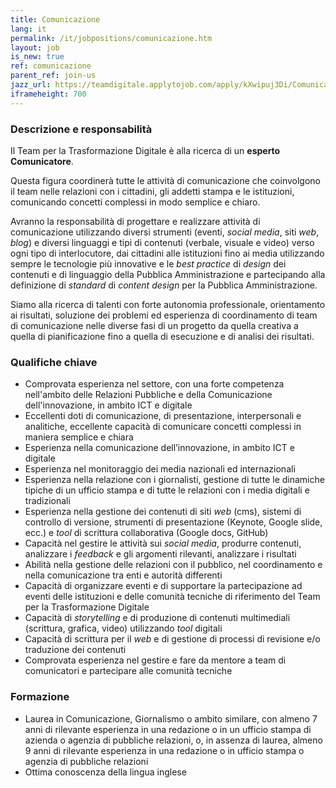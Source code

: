 ```yaml
---
title: Comunicazione
lang: it
permalink: /it/jobpositions/comunicazione.htm
layout: job
is_new: true
ref: comunicazione
parent_ref: join-us
jazz_url: https://teamdigitale.applytojob.com/apply/kXwipuj3Di/Comunicazione
iframeheight: 700
---
```


### Descrizione e responsabilità
Il Team per la Trasformazione Digitale è alla ricerca di un **esperto Comunicatore**.

Questa figura coordinerà tutte le attività di comunicazione che coinvolgono il team nelle relazioni con i cittadini, gli addetti stampa e le istituzioni, comunicando concetti complessi in modo semplice e chiaro.

Avranno la responsabilità di progettare e realizzare attività di comunicazione utilizzando diversi strumenti (eventi, *social media*, siti *web*, *blog*) e diversi linguaggi e tipi di contenuti (verbale, visuale e video) verso ogni tipo di interlocutore, dai cittadini alle istituzioni fino ai media utilizzando sempre le tecnologie più innovative e le *best practice* di *design* dei contenuti e di linguaggio della Pubblica Amministrazione e partecipando alla definizione di *standard* di *content design* per la Pubblica Amministrazione.
 
Siamo alla ricerca di talenti con forte autonomia professionale, orientamento ai risultati, soluzione dei problemi ed esperienza di coordinamento di team di comunicazione nelle diverse fasi di un progetto da quella creativa a quella di pianificazione fino a quella di esecuzione e di analisi dei risultati.


### Qualifiche chiave
- Comprovata esperienza nel settore, con una forte competenza nell'ambito delle Relazioni Pubbliche e della Comunicazione dell'innovazione, in ambito ICT e digitale
- Eccellenti doti di comunicazione, di presentazione, interpersonali e analitiche, eccellente capacità di comunicare concetti complessi in maniera semplice e chiara
- Esperienza nella comunicazione dell’innovazione, in ambito ICT e digitale
- Esperienza nel monitoraggio dei media nazionali ed internazionali
- Esperienza nella relazione con i giornalisti, gestione di tutte le dinamiche tipiche di un ufficio stampa e di tutte le relazioni con i media digitali e tradizionali
- Esperienza nella gestione dei contenuti di siti *web* (cms), sistemi di controllo di versione, strumenti di presentazione (Keynote, Google slide, ecc.) e *tool* di scrittura collaborativa (Google docs, GitHub)
- Capacità nel gestire le attività sui *social media*, produrre contenuti, analizzare i *feedback* e gli argomenti rilevanti, analizzare i risultati 
- Abilità nella gestione delle relazioni con il pubblico, nel coordinamento e nella comunicazione tra enti e autorità differenti
- Capacità di organizzare eventi e di supportare la partecipazione ad eventi delle istituzioni e delle comunità tecniche di riferimento del Team per la Trasformazione Digitale 
- Capacità di *storytelling* e di produzione di contenuti multimediali (scrittura, grafica, video) utilizzando *tool* digitali
- Capacità di scrittura per il *web* e di gestione di processi di revisione e/o traduzione dei contenuti
- Comprovata esperienza nel gestire e fare da mentore a team di comunicatori e partecipare alle comunità tecniche


### Formazione
- Laurea in Comunicazione, Giornalismo o ambito similare, con almeno 7 anni di rilevante esperienza in una redazione o in un ufficio stampa di azienda o agenzia di pubbliche relazioni, o, in assenza di laurea, almeno 9 anni di rilevante esperienza in una redazione o in ufficio stampa o agenzia di pubbliche relazioni 
- Ottima conoscenza della lingua inglese
